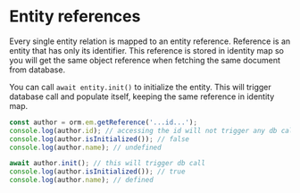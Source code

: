 # Entity references

Every single entity relation is mapped to an entity reference. Reference is an entity that has
only its identifier. This reference is stored in identity map so you will get the same object 
reference when fetching the same document from database.

You can call `await entity.init()` to initialize the entity. This will trigger database call 
and populate itself, keeping the same reference in identity map. 

```typescript
const author = orm.em.getReference('...id...');
console.log(author.id); // accessing the id will not trigger any db call
console.log(author.isInitialized()); // false
console.log(author.name); // undefined

await author.init(); // this will trigger db call
console.log(author.isInitialized()); // true
console.log(author.name); // defined
```
